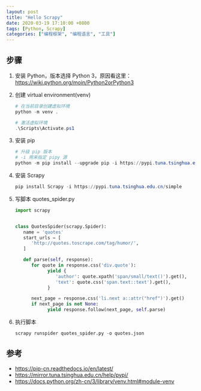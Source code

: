 ```yaml
---
layout: post
title: "Hello Scrapy"
date: 2020-03-19 17:10:00 +0800
tags: [Python, Scrapy]
categories: ["编程框架", "编程语言", "工具"]
---
```


## 步骤

1. 安装 Python，版本选择 Python 3，原因看这里：<https://wiki.python.org/moin/Python2orPython3>

1. 创建 virtual environment(venv)

   ```powershell
   # 在当前目录创建虚拟环境
   python -m venv .

   # 激活虚拟环境
   .\Scripts\Activate.ps1
   ```

1. 安装 pip

   ```powershell
   # 升级 pip 版本
   # -i 用来指定 pipy 源
   python -m pip install --upgrade pip -i https://pypi.tuna.tsinghua.edu.cn/simple
   ```

1. 安装 Scrapy

   ```powershell
   pip install Scrapy -i https://pypi.tuna.tsinghua.edu.cn/simple
   ```

1. 写脚本 quotes_spider.py

   ```python
   import scrapy


   class QuotesSpider(scrapy.Spider):
      name = 'quotes'
      start_urls = [
         'http://quotes.toscrape.com/tag/humor/',
      ]

      def parse(self, response):
         for quote in response.css('div.quote'):
               yield {
                  'author': quote.xpath('span/small/text()').get(),
                  'text': quote.css('span.text::text').get(),
               }

         next_page = response.css('li.next a::attr("href")').get()
         if next_page is not None:
               yield response.follow(next_page, self.parse)
   ```

1. 执行脚本

   ```python
   scrapy runspider quotes_spider.py -o quotes.json
   ```

## 参考

- <https://pip-cn.readthedocs.io/en/latest/>
- <https://mirror.tuna.tsinghua.edu.cn/help/pypi/>
- <https://docs.python.org/zh-cn/3/library/venv.html#module-venv>
